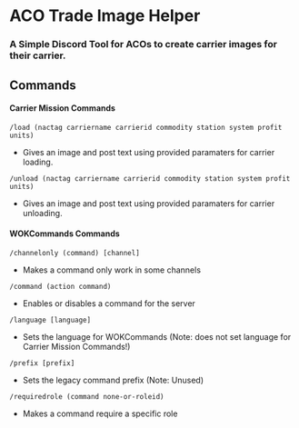 # ACO Trade Image Helper
### A Simple Discord Tool for ACOs to create carrier images for their carrier.

## Commands
#### Carrier Mission Commands
`/load (nactag carriername carrierid commodity station system profit units)` 
- Gives an image and post text using provided paramaters for carrier loading.

`/unload (nactag carriername carrierid commodity station system profit units)`
- Gives an image and post text using provided paramaters for carrier unloading.
#### WOKCommands Commands
`/channelonly (command) [channel]`
- Makes a command only work in some channels 

`/command (action command)`
- Enables or disables a command for the server

`/language [language]`
- Sets the language for WOKCommands (Note: does not set language for Carrier Mission Commands!)

`/prefix [prefix]`
- Sets the legacy command prefix (Note: Unused)

`/requiredrole (command none-or-roleid)`
- Makes a command require a specific role
